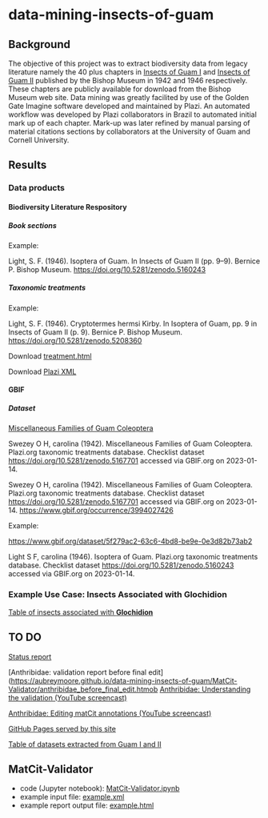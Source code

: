# data-mining-insects-of-guam

## Background
The objective of this project was to extract biodiversity data from legacy literature namely the 40 plus chapters in [Insects of Guam I](http://hbs.bishopmuseum.org/pubs-online/pdf/bull172.pdf) and [Insects of Guam II](http://hbs.bishopmuseum.org/pubs-online/pdf/bull189.pdf) published by the Bishop Museum in 1942 and 1946 respectively. These chapters are publicly available for download from the Bishop Museum web site. Data mining was greatly facilited by use of the Golden Gate Imagine software developed and maintained by Plazi. An automated workflow was developed by Plazi collaborators in Brazil to automated initial mark up of each chapter. Mark-up was later refined by manual parsing of material citations sections by collaborators at the University of Guam and Cornell University.

## Results
### Data products
#### Biodiversity Literature Respository

##### Book sections

Example: 

Light, S. F. (1946). Isoptera of Guam. In Insects of Guam II (pp. 9–9). Bernice P. Bishop Museum. https://doi.org/10.5281/zenodo.5160243

##### Taxonomic treatments

Example:

Light, S. F. (1946). Cryptotermes hermsi Kirby. In Isoptera of Guam, pp. 9 in Insects of Guam II (p. 9). Bernice P. Bishop Museum. https://doi.org/10.5281/zenodo.5208360

Download [treatment.html](https://zenodo.org/record/5208360/files/treatment.html?download=1)

Download [Plazi XML](https://zenodo.org/record/5208360/formats?mimetype=application%2Fvnd.plazi.v1%2Bxml)

#### GBIF

##### Dataset

[Miscellaneous Families of Guam Coleoptera](https://www.gbif.org/dataset/5f279ac2-63c6-4bd8-be9e-0e3d82b73ab2)

Swezey O H, carolina (1942). Miscellaneous Families of Guam Coleoptera. Plazi.org taxonomic treatments database. Checklist dataset https://doi.org/10.5281/zenodo.5167701 accessed via GBIF.org on 2023-01-14. 

Swezey O H, carolina (1942). Miscellaneous Families of Guam Coleoptera. Plazi.org taxonomic treatments database. Checklist dataset https://doi.org/10.5281/zenodo.5167701 accessed via GBIF.org on 2023-01-14. https://www.gbif.org/occurrence/3994027426 

Example:

https://www.gbif.org/dataset/5f279ac2-63c6-4bd8-be9e-0e3d82b73ab2

Light S F, carolina (1946). Isoptera of Guam. Plazi.org taxonomic treatments database. Checklist dataset https://doi.org/10.5281/zenodo.5160243 accessed via GBIF.org on 2023-01-14. 

### Example Use Case: Insects Associated with Glochidion

[Table of insects associated with **Glochidion**](https://aubreymoore.github.io/data-mining-insects-of-guam/get_ecological_relationships/glochidion.html)

## TO DO

[Status report](https://aubreymoore.github.io/data-mining-insects-of-guam/validator2/status_report.html)

[Anthribidae: validation report before final edit](https://aubreymoore.github.io/data-mining-insects-of-guam/MatCit-Validator/anthribidae_before_final_edit.htmob
[Anthribidae: Understanding the validation (YouTube screencast)](https://youtu.be/FM-fHQhlIT4)

[Anthribidae: Editing matCit annotations (YouTube screencast)](https://youtu.be/NfRHdKfv7CQ)

[GitHub Pages served by this site](https://aubreymoore.github.io/data-mining-insects-of-guam/)

[Table of datasets extracted from Guam I and II](https://aubreymoore.github.io/data-mining-insects-of-guam/data/dataset-list.html)

## MatCit-Validator
* code (Jupyter notebook): [MatCit-Validator.ipynb](https://github.com/aubreymoore/data-mining-insects-of-guam/blob/main/MatCit-Validator/MatCit-Validator.ipynb)
* example input file: [example.xml](https://github.com/aubreymoore/data-mining-insects-of-guam/blob/main/MatCit-Validator/example.xml)
* example report output file: [example.html](https://aubreymoore.github.io/data-mining-insects-of-guam/MatCit-Validator/example.html)
